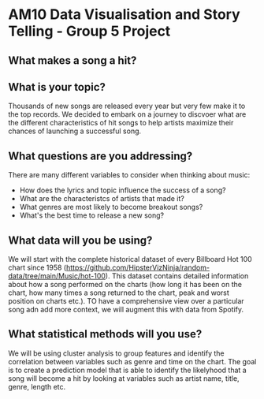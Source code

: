 # AM10 Data Visualisation and Story Telling - Group 5 Project
## What makes a song a hit?


## What is your topic?
Thousands of new songs are released every year but very few make it to the top records. We decided to embark on a journey to discvoer what are the different characteristics of hit songs to help artists maximize their chances of launching a successful song. 

## What questions are you addressing?
There are many different variables to consider when thinking about music:
- How does the lyrics and topic influence the success of a song?
- What are the characteristcs of artists that made it?
- What genres are most likely to become breakout songs?
- What's the best time to release a new song?

## What data will you be using?

We will start with the complete historical dataset of every Billboard Hot 100 chart since 1958 (https://github.com/HipsterVizNinja/random-data/tree/main/Music/hot-100). This dataset contains detailed information about how a song performed on the charts (how long it has been on the chart, how many times a song returned to the chart, peak and worst position on charts etc.). TO have a comprehensive view over a particular song adn add more context, we will augment this with data from Spotify.

## What statistical methods will you use?
We will be using cluster analysis to group features and identify the correlation between variables such as genre and time on the chart. The  goal is to create a prediction model that is able to identify the likelyhood that a song will become a hit by looking at variables such as artist name, title, genre, length etc.
